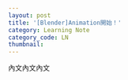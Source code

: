 ```yaml
---
layout: post
title: '[Blender]Animation開始！'
category: Learning Note
category_code: LN
thumbnail:
---
```


  
 內文內文內文



 